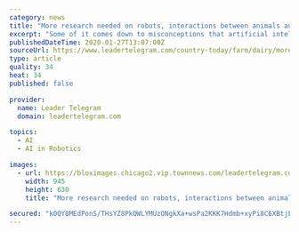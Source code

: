 ```yaml
---
category: news
title: "More research needed on robots, interactions between animals and people on farms"
excerpt: "Some of it comes down to misconceptions that artificial intelligence and robots are the same, but they are not. However, if you Google Images search “robot,” images of artificial intelligence and human-like robots appear, further comparing artificial intelligence to robots and robots to humans. “Artificial intelligence has its limitations ..."
publishedDateTime: 2020-01-27T13:07:00Z
sourceUrl: https://www.leadertelegram.com/country-today/farm/dairy/more-research-needed-on-robots-interactions-between-animals-and-people/article_a4e62637-f455-54c1-bb4f-c53680f119a2.html
type: article
quality: 34
heat: 34
published: false

provider:
  name: Leader Telegram
  domain: leadertelegram.com

topics:
  - AI
  - AI in Robotics

images:
  - url: https://bloximages.chicago2.vip.townnews.com/leadertelegram.com/content/tncms/assets/v3/editorial/6/20/620b9275-2be9-592f-9c1b-ebcd243bc602/5e28c31882280.image.jpg?resize=945%2C630
    width: 945
    height: 630
    title: "More research needed on robots, interactions between animals and people on farms"

secured: "k0QY8MEdPonS/THsYZ8PkQWLYMUzONgkXa+wsPa2KKK7Hdmb+xyPi8C6XBtjFm1px1QHzJqCd5diyWJ3jqWVUuuBT0gxPXL3tLUojk9AgJITf5AltTKQNzvCu7mTOdXAycvLrGOabvCb8Yzkdz/20lDGQdmALZX1Ff3KOLWL3gMlgyGprdZFG988aWgX5nk3fwcKkvAAIvoVfBvccF3+HZZM7FnM0MW7QbEFYAKSRkNewLsyf4rDKYZWYvDoj1EST/MjRBXf++qQv7hhHN91MSxJl33lwcqODVKvRjZ6NqODV+KWX4FABpULgVXoG3YTjv5zuVZdneih3zEI3f8lvujimc5AnabJacP23zKCUG3bec09nVYhPLPW/UOBMFs1mFncDOuM2lsINge+afLpOLvTbftUoV0W5P9vSu0oxg/C4iAKmRiNapWPsft/u0/ryAmEXEEXk3KkLXRHsLO8UQrzr1bCs48D3yQARlqb4mU=;Rd9CI1bejaY2z+IP4lPqDQ=="
---
```


